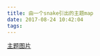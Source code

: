 ```yaml
---
title: 由一个snake引出的主题map
date: 2017-08-24 10:42:04
tags:
---
```

[主题图片](/my-pro/由一个snake引出的主题map.png)
